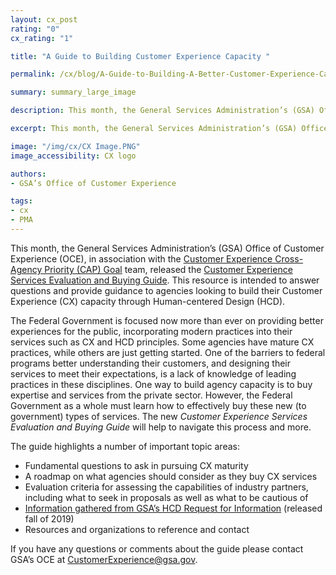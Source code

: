 ```yaml
---
layout: cx_post
rating: "0"
cx_rating: "1"

title: "A Guide to Building Customer Experience Capacity "

permalink: /cx/blog/A-Guide-to-Building-A-Better-Customer-Experience-Capacity/

summary: summary_large_image

description: This month, the General Services Administration’s (GSA) Office of Customer Experience (OCE), in association with the Customer Experience Cross-Agency Priority (CAP) Goal team, released the Customer Experience Services Evaluation and Buying Guide. This resource is intended to answer questions and provide guidance to agencies looking to build their Customer Experience (CX) capacity through Human-centered Design (HCD).

excerpt: This month, the General Services Administration’s (GSA) Office of Customer Experience (OCE), in association with the Customer Experience Cross-Agency Priority (CAP) Goal team, released the Customer Experience Services Evaluation and Buying Guide. This resource is intended to answer questions and provide guidance to agencies looking to build their Customer Experience (CX) capacity through Human-centered Design (HCD).

image: "/img/cx/CX Image.PNG"
image_accessibility: CX logo

authors:
- GSA’s Office of Customer Experience

tags:
- cx
- PMA
---
```


This month, the General Services Administration’s (GSA) Office of Customer Experience (OCE), in association with the [Customer Experience Cross-Agency Priority (CAP) Goal](https://www.performance.gov/CAP/cx/) team, released the [Customer Experience Services Evaluation and Buying Guide](https://federalist-5232e959-9997-4f27-a482-3c19a3c9590f.app.cloud.gov/preview/gsa/interimperformance-dot-gov-2018/ECASOGP-830/cx/CX-Evaluation-and-Buying-Guide.pdf). This resource is intended to answer questions and provide guidance to agencies looking to build their Customer Experience (CX) capacity through Human-centered Design (HCD).

The Federal Government is focused now more than ever on providing better experiences for the public, incorporating modern practices into their services such as CX and HCD principles. Some agencies have mature CX practices, while others are just getting started. One of the barriers to federal programs better understanding their customers, and designing their services to meet their expectations, is a lack of knowledge of leading practices in these disciplines. One way to build agency capacity is to buy expertise and services from the private sector. However, the Federal Government as a whole must learn how to effectively buy these new (to government) types of services. The new *Customer Experience Services Evaluation and Buying Guide* will help to navigate this process and more.

The guide highlights a number of important topic areas:
* Fundamental questions to ask in pursuing CX maturity
* A roadmap on what agencies should consider as they buy CX services
* Evaluation criteria for assessing the capabilities of industry partners, including what to seek in proposals as well as what to be cautious of
* [Information gathered from GSA’s HCD Request for Information](https://www.gsa.gov/about-us/newsroom/news-releases/gsa-seeking-feedback-from-industry-on-providing-humancentered-design-services) (released fall of 2019)
* Resources and organizations to reference and contact

If you have any questions or comments about the guide please contact GSA’s OCE at
[CustomerExperience@gsa.gov](mailto:CustomerExperience@gsa.gov).
